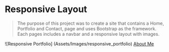# Responsive Layout

>The purpose of this project was to create a site that contains a Home, Portfolio and Contact, page and uses Bootstrap as the framework. Each pages includes a navbar and a responsive layout with images. 

![Responsive Portfolio] (Assets/Images/responsive_portfolio)
[About Me](https://jpanakkal22.github.io/responsive_portfolio/)
